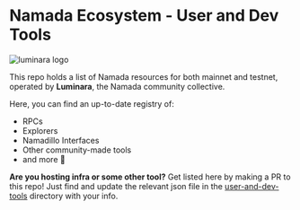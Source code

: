 # Namada Ecosystem - User and Dev Tools
![luminara logo](https://raw.githubusercontent.com/Luminara-Hub/namada-ecosystem/refs/heads/main/luminara.jpeg)  

This repo holds a list of Namada resources for both mainnet and testnet, operated by **Luminara**, the Namada community collective.  

Here, you can find an up-to-date registry of:

- RPCs
- Explorers
- Namadillo Interfaces
- Other community-made tools
- and more 🙂

**Are you hosting infra or some other tool?** Get listed here by making a PR to this repo! Just find and update the relevant json file in the [user-and-dev-tools](https://github.com/Luminara-Hub/namada-ecosystem/tree/main/user-and-dev-tools) directory with your info.
